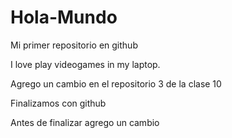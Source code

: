 # Hola-Mundo

Mi primer repositorio en github

I love play videogames in my laptop.

Agrego un cambio en el repositorio 3 de la clase 10

Finalizamos con github

Antes de finalizar agrego un cambio
